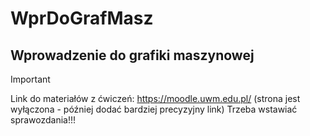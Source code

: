 # WprDoGrafMasz

## Wprowadzenie do grafiki maszynowej

> [!IMPORTANT]
> Link do materiałów z ćwiczeń:
> https://moodle.uwm.edu.pl/ (strona jest wyłączona - później dodać bardziej precyzyjny link)
> Trzeba wstawiać sprawozdania!!!
